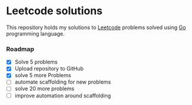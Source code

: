 # Leetcode solutions

This repository holds my solutions to [Leetcode](https://leetcode.com) problems solved using [Go](https://go.dev)
programming language.

### Roadmap

- [x] Solve 5 problems
- [x] Upload repository to GitHub
- [x] solve 5 more Problems
- [ ] automate scaffolding for new problems
- [ ] solve 20 more problems
- [ ] improve automation around scaffolding
